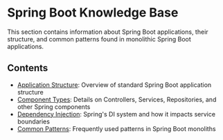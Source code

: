 # Spring Boot Knowledge Base

This section contains information about Spring Boot applications, their structure, and common patterns found in monolithic Spring Boot applications.

## Contents

- [Application Structure](./application_structure.md): Overview of standard Spring Boot application structure
- [Component Types](./component_types.md): Details on Controllers, Services, Repositories, and other Spring components
- [Dependency Injection](./dependency_injection.md): Spring's DI system and how it impacts service boundaries
- [Common Patterns](./common_patterns.md): Frequently used patterns in Spring Boot monoliths 